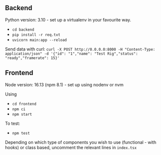 ## Backend
Python version: 3.10 - set up a virtualenv in your favourite way.

- `cd backend`
- `pip install -r req.txt`
- `uvicorn main:app --reload`

Send data with curl:
`curl -X POST http://0.0.0.0:8000 -H "Content-Type: application/json" -d '{"id": "1","name": "Test Rig","status": "ready","framerate": 15}'`

## Frontend
Node version: 16.13 (npm 8.1) - set up using nodenv or nvm

Using 
- `cd frontend`
- `npm ci`
- `npm start`

To test:
- `npm test`

Depending on which type of components you wish to use (functional - with hooks) or class based, uncomment the relevant lines in `index.tsx`